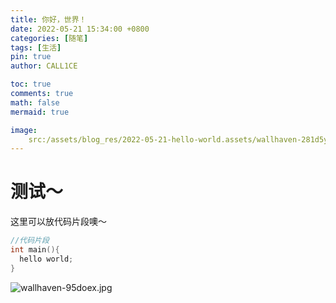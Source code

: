 ```yaml
---
title: 你好，世界！
date: 2022-05-21 15:34:00 +0800
categories: [随笔]
tags: [生活]
pin: true
author: CALL1CE

toc: true
comments: true
math: false
mermaid: true

image: 
    src:/assets/blog_res/2022-05-21-hello-world.assets/wallhaven-281d5y.png
---
```


# 测试～

这里可以放代码片段噢～

```c++
//代码片段
int main(){
  hello world;
}
```

![wallhaven-95doex.jpg](F:\MyBlog\CALL1CE.github.io\assets\blog_res\2022-05-21-hello-world.assets\05ffdbaee1d88dc96d3294f51d45fdfbd4dac3b9.jpg)